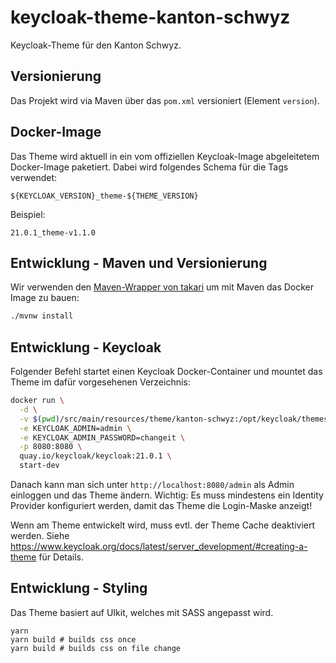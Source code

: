 # keycloak-theme-kanton-schwyz

Keycloak-Theme für den Kanton Schwyz.

## Versionierung

Das Projekt wird via Maven über das `pom.xml` versioniert (Element `version`).

## Docker-Image

Das Theme wird aktuell in ein vom offiziellen Keycloak-Image abgeleitetem Docker-Image paketiert.
Dabei wird folgendes Schema für die Tags verwendet:

```
${KEYCLOAK_VERSION}_theme-${THEME_VERSION}
```

Beispiel:

```
21.0.1_theme-v1.1.0
```

## Entwicklung - Maven und Versionierung

Wir verwenden den [Maven-Wrapper von takari](https://github.com/takari/maven-wrapper) um mit Maven das Docker Image zu bauen:

```sh
./mvnw install
```

## Entwicklung - Keycloak

Folgender Befehl startet einen Keycloak Docker-Container und mountet das Theme im dafür vorgesehenen Verzeichnis:

```bash
docker run \
  -d \
  -v $(pwd)/src/main/resources/theme/kanton-schwyz:/opt/keycloak/themes/kanton-schwyz \
  -e KEYCLOAK_ADMIN=admin \
  -e KEYCLOAK_ADMIN_PASSWORD=changeit \
  -p 8080:8080 \
  quay.io/keycloak/keycloak:21.0.1 \
  start-dev
```

Danach kann man sich unter `http://localhost:8080/admin` als Admin einloggen und das Theme ändern. Wichtig: Es muss mindestens ein Identity Provider konfiguriert werden, damit das Theme die Login-Maske anzeigt!

Wenn am Theme entwickelt wird, muss evtl. der Theme Cache deaktiviert werden. Siehe https://www.keycloak.org/docs/latest/server_development/#creating-a-theme für Details.

## Entwicklung - Styling

Das Theme basiert auf UIkit, welches mit SASS angepasst wird.

```
yarn
yarn build # builds css once
yarn build # builds css on file change
```